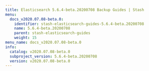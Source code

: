 ```yaml
---
title: Elasticsearch 5.6.4-beta.20200708 Backup Guides | Stash
menu:
  docs_v2020.07.08-beta.0:
    identifier: stash-elasticsearch-guides-5.6.4-beta.20200708
    name: 5.6.4-beta.20200708
    parent: stash-elasticsearch-guides
    weight: 15
menu_name: docs_v2020.07.08-beta.0
info:
  catalog: v2020.07.08-beta.0
  subproject_version: 5.6.4-beta.20200708
  version: v2020.07.08-beta.0
---
```


